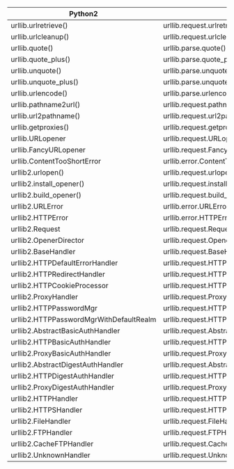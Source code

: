 
Python2 | Python3
--- | ---
urllib.urlretrieve() | urllib.request.urlretrieve()
urllib.urlcleanup() | urllib.request.urlcleanup()
urllib.quote() | urllib.parse.quote()
urllib.quote_plus() | urllib.parse.quote_plus()
urllib.unquote() | urllib.parse.unquote()
urllib.unquote_plus() | urllib.parse.unquote_plus()
urllib.urlencode() | urllib.parse.urlencode()
urllib.pathname2url() | urllib.request.pathname2url()
urllib.url2pathname() | urllib.request.url2pathname()
urllib.getproxies() | urllib.request.getproxies()
urllib.URLopener | urllib.request.URLopener
urllib.FancyURLopener | urllib.request.FancyURLopener
urllib.ContentTooShortError | urllib.error.ContentTooShortError
urllib2.urlopen() | urllib.request.urlopen()
urllib2.install_opener() | urllib.request.install_opener()
urllib2.build_opener() | urllib.request.build_opener()
urllib2.URLError | urllib.error.URLError
urllib2.HTTPError | urllib.error.HTTPError
urllib2.Request | urllib.request.Request
urllib2.OpenerDirector | urllib.request.OpenerDirector
urllib2.BaseHandler | urllib.request.BaseHandler
urllib2.HTTPDefaultErrorHandler | urllib.request.HTTPDefaultErrorHandler
urllib2.HTTPRedirectHandler | urllib.request.HTTPRedirectHandler
urllib2.HTTPCookieProcessor | urllib.request.HTTPCookieProcessor
urllib2.ProxyHandler | urllib.request.ProxyHandler
urllib2.HTTPPasswordMgr | urllib.request.HTTPPasswordMgr
urllib2.HTTPPasswordMgrWithDefaultRealm | urllib.request.HTTPPasswordMgrWithDefaultReam
urllib2.AbstractBasicAuthHandler | urllib.request.AbstractBasicAuthHandler
urllib2.HTTPBasicAuthHandler | urllib.request.HTTPBasicAuthHandler
urllib2.ProxyBasicAuthHandler | urllib.request.ProxyBasicAuthHandler
urllib2.AbstractDigestAuthHandler | urllib.request.AbstractDigestAuthHandler
urllib2.HTTPDigestAuthHandler | urllib.request.HTTPDigestAuthHandler
urllib2.ProxyDigestAuthHandler | urllib.request.ProxyDigestAuthHandler
urllib2.HTTPHandler | urllib.request.HTTPHandler
urllib2.HTTPSHandler | urllib.request.HTTPSHandler
urllib2.FileHandler | urllib.request.FileHandler
urllib2.FTPHandler | urllib.request.FTPHandler
urllib2.CacheFTPHandler | urllib.request.CacheFTPHandler
urllib2.UnknownHandler | urllib.request.UnknownHandler
